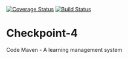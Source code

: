 [![Coverage Status](https://coveralls.io/repos/github/andela-badebiyi/Checkpoint-4/badge.svg?branch=develop)](https://coveralls.io/github/andela-badebiyi/Checkpoint-4?branch=develop)
[![Build Status](https://travis-ci.org/andela-badebiyi/Checkpoint-4.svg?branch=master)](https://travis-ci.org/andela-badebiyi/Checkpoint-4)
# Checkpoint-4
Code Maven - A learning management system
